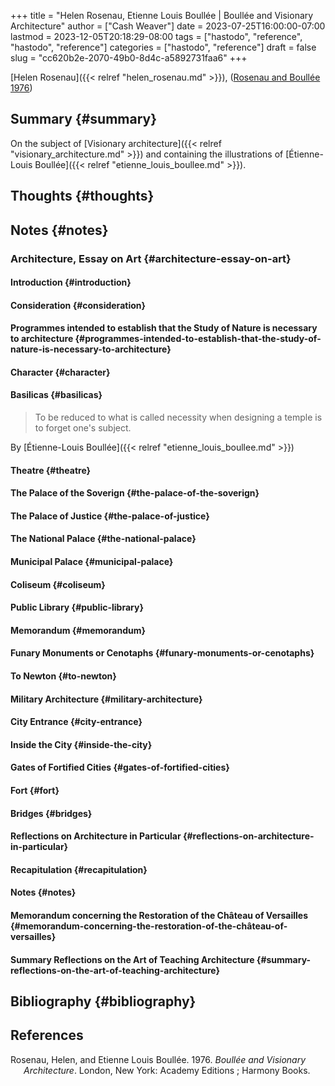 +++
title = "Helen Rosenau, Etienne Louis Boullée | Boullée and Visionary Architecture"
author = ["Cash Weaver"]
date = 2023-07-25T16:00:00-07:00
lastmod = 2023-12-05T20:18:29-08:00
tags = ["hastodo", "reference", "hastodo", "reference"]
categories = ["hastodo", "reference"]
draft = false
slug = "cc620b2e-2070-49b0-8d4c-a5892731faa6"
+++

[Helen Rosenau]({{< relref "helen_rosenau.md" >}}), (<a href="#citeproc_bib_item_1">Rosenau and Boullée 1976</a>)


## Summary {#summary}

On the subject of [Visionary architecture]({{< relref "visionary_architecture.md" >}}) and containing the illustrations of [Étienne-Louis Boullée]({{< relref "etienne_louis_boullee.md" >}}).


## Thoughts {#thoughts}


## Notes {#notes}


### Architecture, Essay on Art {#architecture-essay-on-art}


#### Introduction {#introduction}


#### Consideration {#consideration}


#### Programmes intended to establish that the Study of Nature is necessary to architecture {#programmes-intended-to-establish-that-the-study-of-nature-is-necessary-to-architecture}


#### Character {#character}


#### Basilicas {#basilicas}

> To be reduced to what is called necessity when designing a temple is to forget one's subject.

By [Étienne-Louis Boullée]({{< relref "etienne_louis_boullee.md" >}})


#### Theatre {#theatre}


#### The Palace of the Soverign {#the-palace-of-the-soverign}


#### The Palace of Justice {#the-palace-of-justice}


#### The National Palace {#the-national-palace}


#### Municipal Palace {#municipal-palace}


#### Coliseum {#coliseum}


#### Public Library {#public-library}


#### Memorandum {#memorandum}


#### Funary Monuments or Cenotaphs {#funary-monuments-or-cenotaphs}


#### To Newton {#to-newton}


#### Military Architecture {#military-architecture}


#### City Entrance {#city-entrance}


#### Inside the City {#inside-the-city}


#### Gates of Fortified Cities {#gates-of-fortified-cities}


#### Fort {#fort}


#### Bridges {#bridges}


#### Reflections on Architecture in Particular {#reflections-on-architecture-in-particular}


#### Recapitulation {#recapitulation}


#### Notes {#notes}


#### Memorandum concerning the Restoration of the Château of Versailles {#memorandum-concerning-the-restoration-of-the-château-of-versailles}


#### Summary Reflections on the Art of Teaching Architecture {#summary-reflections-on-the-art-of-teaching-architecture}


## Bibliography {#bibliography}

## References

<style>.csl-entry{text-indent: -1.5em; margin-left: 1.5em;}</style><div class="csl-bib-body">
  <div class="csl-entry"><a id="citeproc_bib_item_1"></a>Rosenau, Helen, and Etienne Louis Boullée. 1976. <i>Boullée and Visionary Architecture</i>. London, New York: Academy Editions ; Harmony Books.</div>
</div>
